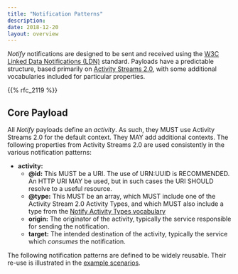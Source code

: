 ```yaml
---
title: "Notification Patterns"
description:
date: 2018-12-20
layout: overview
---
```


*Notify* notifications are designed to be sent and received using the [W3C Linked Data Notifications (LDN)](https://www.w3.org/TR/2017/REC-ldn-20170502/) standard. Payloads have a predictable structure, based primarily
on [Activity Streams 2.0](https://www.w3.org/TR/activitystreams-core/), with some additional vocabularies included for particular properties.

{{% rfc_2119 %}}

## Core Payload

All *Notify* payloads define an *activity*. As such, they MUST use Activity Streams 2.0 for the default context. They MAY add additional contexts. The following properties from Activity Streams 2.0 are used consistently in the various
notification patterns:

* **activity:**
    * **@id:** This MUST be a URI. The use of URN:UUID is RECOMMENDED. An HTTP URI MAY be used, but in such cases the URI SHOULD resolve to a useful resource.
    * **@type:** This MUST be an array, which MUST include one of the Activity Stream 2.0 Activity Types, and which MUST also include a type from the [Notify Activity Types vocabulary](/vocabularies/activity_types/)
    * **origin:** The originator of the activity, typically the service responsible for sending the notification.
    * **target:** The intended destination of the activity, typically the service which *consumes* the notification.

<!--
## Representation of repository resources

By default, repository resources SHOULD be represented as follows:

<div class="row">
    <div class="col">
        <h5>Properties</h5>
        {{< load_local_md "repo_object_example" >}}
    </div>
    <div class="col">
        <h5>Example</h5>
        {{< load_local_json "repo_object_example/index.json" >}}
    </div>
</div>
<br/>
-->

The following notification patterns are defined to be widely reusable. Their re-use is illustrated in the [example scenarios](/scenarios/).